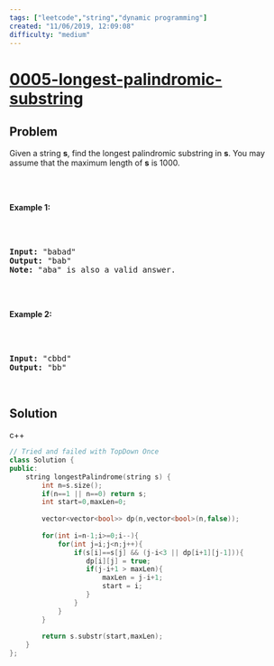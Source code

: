 ```yaml
---
tags: ["leetcode","string","dynamic programming"]
created: "11/06/2019, 12:09:08"
difficulty: "medium"
---
```


# [0005-longest-palindromic-substring](https://leetcode.com/problems/longest-palindromic-substring/)

## Problem
<div><p>Given a string <strong>s</strong>, find the longest palindromic substring in <strong>s</strong>. You may assume that the maximum length of <strong>s</strong> is 1000.</p><br><br><p><strong>Example 1:</strong></p><br><br><pre><strong>Input:</strong> "babad"<br><strong>Output:</strong> "bab"<br><strong>Note:</strong> "aba" is also a valid answer.<br></pre><br><br><p><strong>Example 2:</strong></p><br><br><pre><strong>Input:</strong> "cbbd"<br><strong>Output:</strong> "bb"<br></pre><br></div>

## Solution

c++
```c++
// Tried and failed with TopDown Once
class Solution {
public:
    string longestPalindrome(string s) {
        int n=s.size();
        if(n==1 || n==0) return s;
        int start=0,maxLen=0;
        
        vector<vector<bool>> dp(n,vector<bool>(n,false));
        
        for(int i=n-1;i>=0;i--){
            for(int j=i;j<n;j++){
                if(s[i]==s[j] && (j-i<3 || dp[i+1][j-1])){
                   dp[i][j] = true;
                   if(j-i+1 > maxLen){
                       maxLen = j-i+1;
                       start = i;
                   }
                }
            }
        }
        
        return s.substr(start,maxLen);
    }
};
​
```
